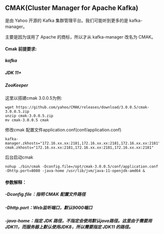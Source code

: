 ## **CMAK(Cluster Manager for Apache Kafka)**

是由 Yahoo 开源的 Kafka 集群管理平台。我们可能听到更多的是 kafka-manager。

主要是因为误用了 Apache 的商标，所以才从 kafka-manager 改名为 CMAK。

#### Cmak 前提要求:
##### kafka
##### JDK 11+
##### ZooKeeper

这里以搭建cmak 3.0.0.5为例:
```shell scrpit
wget https://github.com/yahoo/CMAK/releases/download/3.0.0.5/cmak-3.0.0.5.zip
unzip cmak-3.0.0.5.zip
mv cmak-3.0.0.5 cmak
```

修改cmak 配置文件application.conf(conf/application.conf)
```shell script
kafka-manager.zkhosts="172.16.xx.xx:2181,172.16.xx.xx:2181,172.16.xx.xx:2181"
cmak.zkhosts="172.16.xx.xx:2181,172.16.xx.xx:2181,172.16.xx.xx:2181"
```

后台启动cmak
```shell script
nohup ./bin/cmak -Dconfig.file=/opt/cmak-3.0.0.5/conf/application.conf -Dhttp.port=8080 -java-home /usr/lib/jvm/java-11-openjdk-amd64 &
```
#### 参数解释：
##### -Dconfig.file：指明 CMAK 配置文件路径
##### -Dhttp.port：Web监听端口，默认9000端口
##### -java-home：指定 JDK 路径，不指定会使用默认java路径。这里由于需要用 JDK11，而服务器上默认使用JDK8，所以需要指定 JDK11 的路径。